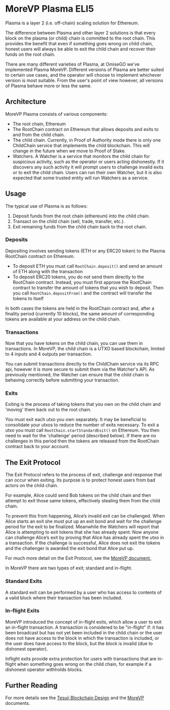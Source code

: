 # MoreVP Plasma ELI5
Plasma is a layer 2 (i.e. off-chain) scaling solution for Ethereum.

The difference between Plasma and other layer 2 solutions is that every block on the plasma (or child) chain is committed to the root chain. This provides the benefit that even if something goes wrong on child chain, honest users will always be able to exit the child chain and recover their funds on the root chain.

There are many different varieties of Plasma, at OmiseGO we've implemented Plasma MoreVP. Different versions of Plasma are better suited to certain use cases, and the operator will choose to implement whichever version is most suitable. From the user's point of view however, all versions of Plasma behave more or less the same.

## Architecture

MoreVP Plasma consists of various components:
- The root chain, Ethereum
- The RootChain contract on Ethereum that allows deposits and exits to and from the child chain.
- The child chain. Currently, in Proof of Authority mode there is only one ChildChain service that implements the child blockchain. This will change in the future when we move to Proof of Stake.
- Watchers. A Watcher is a service that monitors the child chain for suspicious activity, such as the operator or users acting dishonestly. If it discovers any such activity it will prompt users to challenge invalid exits or to exit the child chain. Users can run their own Watcher, but it is also expected that some trusted entity will run Watchers as a service.

## Usage

The typical use of Plasma is as follows:

1. Deposit funds from the root chain (ethereum) into the child chain.
2. Transact on the child chain (sell, trade, transfer, etc.).
3. Exit remaining funds from the child chain back to the root chain.

### Deposits
Depositing involves sending tokens (ETH or any ERC20 token) to the Plasma RootChain contract on Ethereum.

 - To deposit ETH you must call `RootChain.deposit()` and send an amount of ETH along with the transaction
 - To deposit ERC20 tokens, you do not send them directly to the RootChain contract. Instead, you must first approve the RootChain contract to transfer the amount of tokens that you wish to deposit. Then you call `RootChain.depositFrom()` and the contract will transfer the tokens to itself

In both cases the tokens are held in the RootChain contract and, after a finality period (currently 10 blocks), the same amount of corresponding tokens are available at your address on the child chain.

### Transactions
Now that you have tokens on the child chain, you can use them in transactions. In MoreVP, the child chain is a UTXO based blockchain, limited to 4 inputs and 4 outputs per transaction. 

You can submit transactions directly to the ChildChain service via its RPC api, however it is more secure to submit them via the Watcher's API. As previously mentioned, the Watcher can ensure that the child chain is behaving correctly before submitting your transaction.

### Exits
Exiting is the process of taking tokens that you own on the child chain and 'moving' them back out to the root chain.

You must exit each utxo you own separately. It may be beneficial to consolidate your utxos to reduce the number of exits necessary. To exit a utxo you must call `RootChain.startStandardExit()` on Ethereum. You then need to wait for the 'challenge' period (described below). If there are no challenges in this period then the tokens are released from the RootChain contract back to your account.

## The Exit Protocol
The Exit Protocol refers to the process of exit, challenge and response that can occur when exiting. Its purpose is to protect honest users from bad actors on the child chain.

For example, Alice could send Bob tokens on the child chain and then attempt to exit those same tokens, effectively stealing them from the child chain.

To prevent this from happening, Alice’s invalid exit can be challenged. When Alice starts an exit she must put up an exit bond and wait for the challenge period for the exit to be finalized. Meanwhile the Watchers will report that Alice is attempting to exit tokens that she has already spent. Now anyone can challenge Alice’s exit by proving that Alice has already spent the utxo in a transaction. If the challenge is successful, Alice does not exit the tokens and the challenger is awarded the exit bond that Alice put up.

For much more detail on the Exit Protocol, see the [MoreVP document.](https://github.com/omisego/elixir-omg/blob/master/docs/morevp.md)

In MoreVP there are two types of exit; standard and in-flight.

### Standard Exits
A standard exit can be performed by a user who has access to contents of a valid block where their transaction has been included.

### In-flight Exits
MoreVP introduced the concept of in-flight exits, which allow a user to exit an in-flight transaction. A transaction is considered to be "in-flight" if:
it has been broadcast but has not yet been included in the child chain 
or the user does not have access to the block in which the transaction is included, 
or the user does have access to the block, but the block is invalid (due to dishonest operator).

Inflight exits provide extra protection for users with transactions that are in-flight when something goes wrong on the child chain, for example if a dishonest operator withholds blocks.


## Further Reading
For more details see the [Tesuji Blockchain Design](https://github.com/omisego/elixir-omg/blob/master/docs/tesuji_blockchain_design.md) and the [MoreVP](https://github.com/omisego/elixir-omg/blob/master/docs/morevp.md) documents.
